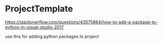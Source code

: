 # ProjectTemplate
https://stackoverflow.com/questions/43575864/how-to-add-a-package-to-python-in-visual-studio-2017

use this for adding python packages to project
